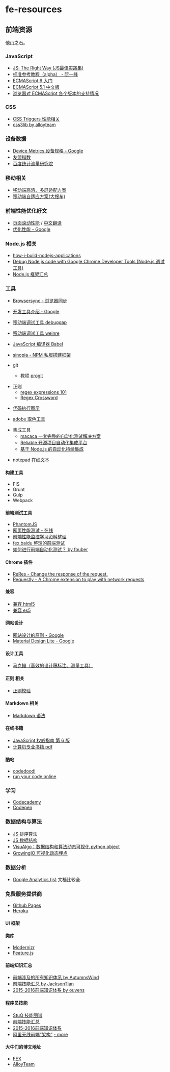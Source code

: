 # fe-resources
## 前端资源
他山之石。

### JavaScript
 - [JS: The Right Way (JS最佳实践集)](http://jstherightway.org/)
 - [标准参考教程（alpha） - 阮一峰](http://javascript.ruanyifeng.com/)
 - [ECMAScript 6 入门](http://es6.ruanyifeng.com/#docs/promise)
 - [ECMAScript 5.1 中文版](https://www.w3.org/html/ig/zh/wiki/ES5/builtins)
 - [浏览器对 ECMAScript 各个版本的支持情况](http://kangax.github.io/compat-table/es5/)

### CSS
 - [CSS Triggers 性能相关](http://csstriggers.com/)
 - [css3lib by alloyteam](http://css3lib.alloyteam.com/)

### 设备数据
 - [Device Metrics 设备规格 - Google](http://www.google.com/design/tool/devices/)
 - [友盟指数](http://www.umindex.com/)
 - [百度统计流量研究院](http://tongji.baidu.com/data/browser)

### 移动相关
 - [移动端高清、多屏适配方案](http://div.io/topic/1092)
 - [移动端自适应方案(大搜车)](http://f2e.souche.com/blog/yi-dong-duan-zi-gua-ying-fang-an/)

### 前端性能优化好文
- [页面滚动性能](http://www.html5rocks.com/zh/tutorials/speed/scrolling/) / [中文翻译](http://web.jobbole.com/82195/)
- [优化性能 - Google](https://developers.google.com/web/fundamentals/performance/)

### Node.js 相关
- [how-i-build-nodejs-applications](http://blog.ragingflame.co.za/2015/4/1/how-i-build-nodejs-applications)
- [Debug Node.js code with Google Chrome Developer Tools (Node.js 调试工具)](https://github.com/s-a/iron-node)
- [Node.js 框架汇总](http://nodeframework.com/)

### 工具
- [Browsersync - 浏览器同步](http://www.browsersync.io/)
- [开发工具介绍 - Google](https://developers.google.com/web/fundamentals/tools/)
- [移动端调试工具 debuggap](http://www.debuggap.com/)
- [移动端调试工具 weinre](http://people.apache.org/~pmuellr/weinre/docs/latest/)
- [JavaScript 编译器 Babel](https://babeljs.io/)
- [sinopia - NPM 私服搭建框架](https://github.com/rlidwka/sinopia)

- git
  - 教程 [progit](http://iissnan.com/progit/)


* 正则
  - [regex expressions 101](https://regex101.com/)
  - [Regex Cross­word](https://regexcrossword.com/)

- [代码执行图示](http://pythontutor.com/javascript.html)

- [adobe 取色工具](https://color.adobe.com/)

* 集成工具
  - [macaca 一套完整的自动化测试解决方案](https://github.com/alibaba/macaca/blob/master/README.zh.md)
  - [Reliable 开源项目自动化集成平台](https://github.com/reliablejs)
  - [基于 Node.js 的自动化持续集成](https://cnodejs.org/topic/56e8d829cf7763a6045c4af8)

- [notepad 在线文本](http://notepad.cc/) 


#### 构建工具
- FIS
- Grunt
- Gulp
- Webpack

#### 前端测试工具
- [PhantomJS](http://phantomjs.org/)
- [网页性能测试 - 在线](http://www.webpagetest.org/)
- [前端性能监控学习资料整理](https://www.zybuluo.com/zhangtao/note/7440)
- [fex.baidu 整理的前端测试](http://fex.baidu.com/blog/2015/07/front-end-test/)
- [如何进行前端自动化测试？ by fouber](https://github.com/fouber/blog/issues/7)

#### Chrome 插件
- [ReRes - Change the response of the request.](https://github.com/hanan198501/ReRes)
- [Requestly - A Chrome extension to play with network requests](https://github.com/requestly/chrome-extension)

#### 兼容
- [兼容 html5](https://github.com/aFarkas/html5shiv)
- [兼容 es5](https://github.com/es-shims/es5-shim)

#### 网站设计
- [网站设计的原则 - Google](https://developers.google.com/web/fundamentals/principles/)
- [Material Design Lite - Google](http://www.getmdl.io/)

#### 设计工具
 - [马克鳗（高效的设计稿标注、测量工具）](http://www.getmarkman.com/)

#### 正则 相关
- [正则校验](https://regex101.com/)

#### Markdown 相关
- [Markdown 语法](https://help.github.com/articles/markdown-basics/)

#### 在线书籍
- [JavaScript 权威指南 第 6 版](http://sysdat.qiniudn.com/PDF/show/index.html?/%0Ciles/&data/Js6)
- [计算机专业书籍 pdf](https://github.com/onestraw/ebook)

#### 酷站
- [codedoodl](http://codedoodl.es/)
- [run your code online](http://code.runnable.com/)

### 学习
- [Codecademy](https://www.codecademy.com)
- [Codepen](http://codepen.io/)

### 数据结构与算法
- [JS 排序算法](https://github.com/benoitvallon/computer-science-in-javascript/tree/master/sorting-algorithms-in-javascript)
- [JS 数据结构](https://github.com/benoitvallon/computer-science-in-javascript/tree/master/data-structures-in-javascript)
- [VisuAlgo：数据结构和算法动态可视化  python object](http://zh.visualgo.net/)
- [GrowingIO 可视化动态埋点](https://help.growingio.com/index.html)

### 数据分析
- [Google Analytics (js)](https://developers.google.com/analytics/devguides/collection/analyticsjs/) 文档比较全.

### 免费服务提供商
- [Github Pages](https://pages.github.com)
- [Heroku](heroku.com)

#### UI 框架

#### 类库
- [Modernizr](https://modernizr.com/)
- [Feature.js](http://featurejs.com/)

#### 前端知识汇总
- [前端涉及的所有知识体系 by AutumnsWind](https://github.com/AutumnsWind/Front-end-tutorial)
- [前端技能汇总  by JacksonTian](https://github.com/JacksonTian/fks)
- [2015-2016前端知识体系 by ouvens](https://github.com/ouvens/frontend-system-map)

#### 程序员技能
- [StuQ 技能图谱](https://github.com/TeamStuQ/skill-map)
- [前端技能汇总](https://github.com/JacksonTian/fks)
- [2015-2016前端知识体系](https://github.com/ouvens/frontend-system-map)
- [阿里无线前端“架构”](https://camo.githubusercontent.com/3f9c3d51b6afe0784ca3b664ca346f78196d77ad/687474703a2f2f696d67322e746263646e2e636e2f4c312f3436312f312f37636164373432316231363761613436323462356666626233386230613435656535643130643632)
[ - more](https://github.com/amfe/article/issues/3)

#### 大牛们的博文地址
-  [FEX](http://fex.baidu.com/)
-  [AlloyTeam](http://alloyteam.github.io/)
